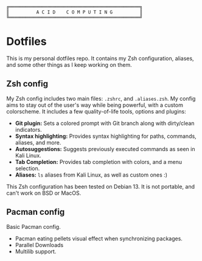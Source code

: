 ```
╔════════════════════════════════════════════════╗
║          A C I D    C O M P U T I N G          ║
╚════════════════════════════════════════════════╝
```
# Dotfiles
This is my personal dotfiles repo. It contains my Zsh configuration, aliases, and some other things as I keep working on them.

## Zsh config
My Zsh config includes two main files: `.zshrc`, and `.aliases.zsh`. 
My config aims to stay out of the user's way while being powerful, with a custom colorscheme. It includes a few quality-of-life tools, options and plugins:
 
- **Git plugin:** Sets a colored prompt with Git branch along with dirty/clean indicators.
- **Syntax highlighting:** Provides syntax highlighting for paths, commands, aliases, and more.
- **Autosuggestions:** Suggests previously executed commands as seen in Kali Linux.
- **Tab Completion:** Provides tab completion with colors, and a menu selection.
- **Aliases:** `ls` aliases from Kali Linux, as well as custom ones :) 

This Zsh configuration has been tested on Debian 13. It is not portable, and can't work on BSD or MacOS.

## Pacman config
Basic Pacman config.
- Pacman eating pellets visual effect when synchronizing packages.
- Parallel Downloads
- Multilib support.

